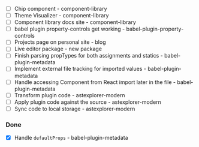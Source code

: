 - [ ] Chip component - component-library
- [ ] Theme Visualizer - component-library
- [ ] Component library docs site - component-library
- [ ] babel plugin property-controls get working -
      babel-plugin-property-controls
- [ ] Projects page on personal site - blog
- [ ] Live editor package - new package
- [ ] Finish parsing propTypes for both assignments and statics -
      babel-plugin-metadata
- [ ] Implement external file tracking for imported values -
      babel-plugin-metadata
- [ ] Handle accessing Component from React import later in the file -
      babel-plugin-metadata
- [ ] Transform plugin code - astexplorer-modern
- [ ] Apply plugin code against the source - astexplorer-modern
- [ ] Sync code to local storage - astexplorer-modern

### Done

- [x] Handle `defaultProps` - babel-plugin-metadata
